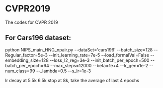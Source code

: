 # CVPR2019
The codes for CVPR 2019
## For Cars196 dataset:

python NIPS_main_HNG_npair.py --dataSet='cars196' --batch_size=128 --Regular_factor=5e-3 --init_learning_rate=7e-5 --load_formalVal=False --embedding_size=128 --loss_l2_reg=3e-3 --init_batch_per_epoch=500 --batch_per_epoch=64 --max_steps=12000 --beta=1e+4 --lr_gen=1e-2 --num_class=99 --_lambda=0.5 --s_lr=1e-3

lr decay at 5.5k 6.5k stop at 8k, take the average of last 4 epochs
